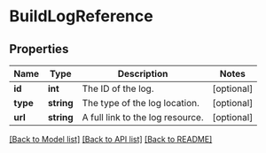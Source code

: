 # BuildLogReference

## Properties
Name | Type | Description | Notes
------------ | ------------- | ------------- | -------------
**id** | **int** | The ID of the log. | [optional] 
**type** | **string** | The type of the log location. | [optional] 
**url** | **string** | A full link to the log resource. | [optional] 

[[Back to Model list]](../README.md#documentation-for-models) [[Back to API list]](../README.md#documentation-for-api-endpoints) [[Back to README]](../README.md)


